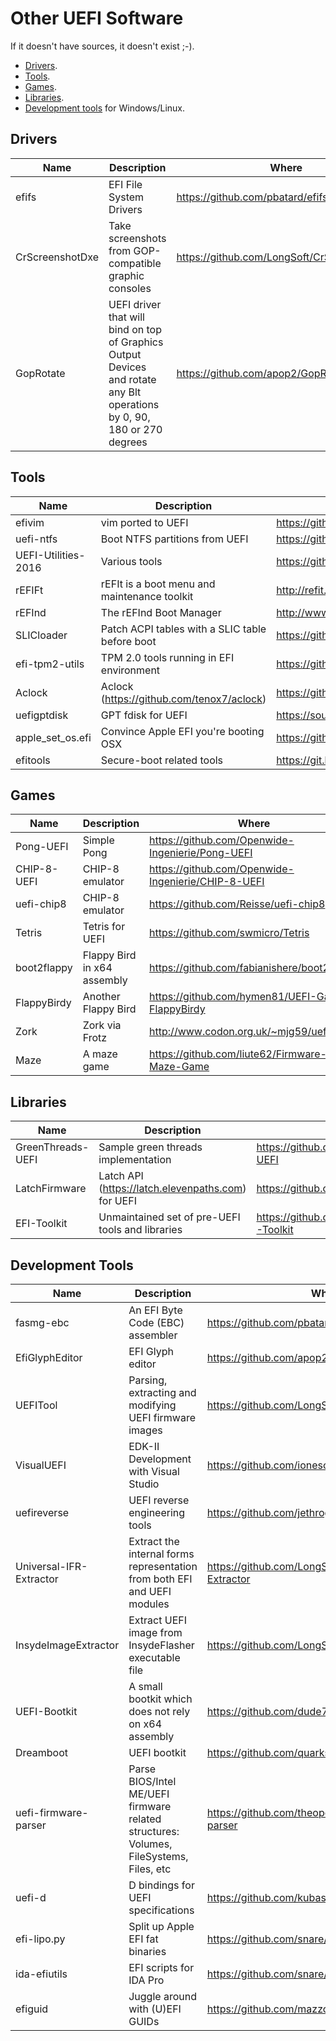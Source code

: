 Other UEFI Software
===================

If it doesn't have sources, it doesn't exist ;-).

* [Drivers](#drivers).
* [Tools](#tools).
* [Games](#games).
* [Libraries](#libraries).
* [Development tools](#development-tools) for Windows/Linux.

## Drivers

Name | Description | Where
--- | --- | ---
efifs | EFI File System Drivers | https://github.com/pbatard/efifs
CrScreenshotDxe | Take screenshots from GOP-compatible graphic consoles | https://github.com/LongSoft/CrScreenshotDxe
GopRotate | UEFI driver that will bind on top of Graphics Output Devices and rotate any Blt operations by 0, 90, 180 or 270 degrees | https://github.com/apop2/GopRotate

## Tools

Name | Description | Where
--- | --- | ---
efivim | vim ported to UEFI | https://github.com/mischief/efivim/blob/master/vim.inf
uefi-ntfs | Boot NTFS partitions from UEFI | https://github.com/pbatard/uefi-ntfs
UEFI-Utilities-2016 | Various tools | https://github.com/fpmurphy/UEFI-Utilities-2016
rEFIFt | rEFIt is a boot menu and maintenance toolkit | http://refit.sourceforge.net/
rEFInd | The rEFInd Boot Manager | http://www.rodsbooks.com/refind/
SLICloader | Patch ACPI tables with a SLIC table before boot | https://github.com/waweber/slicloader
efi-tpm2-utils | TPM 2.0 tools running in EFI environment | https://github.com/jiazhang0/efi-tpm2-utils
Aclock | Aclock (https://github.com/tenox7/aclock) | https://github.com/claunia/aclock-efi
uefigptdisk | GPT fdisk for UEFI | https://sourceforge.net/projects/uefigptfdisk/
apple_set_os.efi | Convince Apple EFI you're booting OSX | https://github.com/0xbb/apple_set_os.efi
efitools | Secure-boot related tools | https://git.kernel.org/pub/scm/linux/kernel/git/jejb/efitools.git

## Games

Name | Description | Where
--- | --- | ---
Pong-UEFI | Simple Pong | https://github.com/Openwide-Ingenierie/Pong-UEFI
CHIP-8-UEFI | CHIP-8 emulator | https://github.com/Openwide-Ingenierie/CHIP-8-UEFI
uefi-chip8 | CHIP-8 emulator | https://github.com/Reisse/uefi-chip8
Tetris | Tetris for UEFI | https://github.com/swmicro/Tetris
boot2flappy | Flappy Bird in x64 assembly | https://github.com/fabianishere/boot2flappy
FlappyBirdy | Another Flappy Bird | https://github.com/hymen81/UEFI-Game-FlappyBirdy
Zork | Zork via Frotz | http://www.codon.org.uk/~mjg59/uefi_zork/
Maze | A maze game | https://github.com/liute62/Firmware-UEFI-Maze-Game

## Libraries

Name | Description | Where
--- | --- | ---
GreenThreads-UEFI | Sample green threads implementation | https://github.com/Openwide-Ingenierie/GreenThreads-UEFI
LatchFirmware | Latch API (https://latch.elevenpaths.com) for UEFI | https://github.com/lordsergio/LatchFirmware
EFI-Toolkit | Unmaintained set of pre-UEFI tools and libraries | https://github.com/tianocore/tianocore.github.io/wiki/EFI-Toolkit

## Development Tools

Name | Description | Where
--- | --- | ---
fasmg-ebc | An EFI Byte Code (EBC) assembler | https://github.com/pbatard/fasmg-ebc
EfiGlyphEditor | EFI Glyph editor | https://github.com/apop2/EfiGlyphEditor 
UEFITool | Parsing, extracting and modifying UEFI firmware images | https://github.com/LongSoft/UEFIToolTE2PE | TE to PE32 converter | https://github.com/LongSoft/TE2PE
VisualUEFI | EDK-II Development with Visual Studio | https://github.com/ionescu007/VisualUefi
uefireverse | UEFI reverse engineering tools | https://github.com/jethrogb/uefireverse
Universal-IFR-Extractor | Extract the internal forms representation from both EFI and UEFI modules | https://github.com/LongSoft/Universal-IFR-Extractor
InsydeImageExtractor | Extract UEFI image from InsydeFlasher executable file | https://github.com/LongSoft/InsydeImageExtractor
UEFI-Bootkit | A small bootkit which does not rely on x64 assembly | https://github.com/dude719/UEFI-Bootkit
Dreamboot | UEFI bootkit | https://github.com/quarkslab/dreamboot
uefi-firmware-parser | Parse BIOS/Intel ME/UEFI firmware related structures: Volumes, FileSystems, Files, etc | https://github.com/theopolis/uefi-firmware-parser
uefi-d | D bindings for UEFI specifications | https://github.com/kubasz/uefi-d
efi-lipo.py | Split up Apple EFI fat binaries | https://github.com/snare/efitools
ida-efiutils | EFI scripts for IDA Pro | https://github.com/snare/ida-efiutils
efiguid | Juggle around with (U)EFI GUIDs | https://github.com/mazzoo/efiguid
